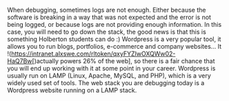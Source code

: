 When debugging, sometimes logs are not enough. Either because the software is breaking in a way that was not expected and the error is not being logged, or because logs are not providing enough information. In this case, you will need to go down the stack, the good news is that this is something Holberton students can do :) Wordpress is a very popular tool, it allows you to run blogs, portfolios, e-commerce and company websites… It !(https://intranet.alxswe.com/rltoken/qxyFYZIwOXQWw02-HaQ7Bw[)actually powers 26% of the web], so there is a fair chance that you will end up working with it at some point in your career. Wordpress is usually run on LAMP (Linux, Apache, MySQL, and PHP), which is a very widely used set of tools. The web stack you are debugging today is a Wordpress website running on a LAMP stack.

